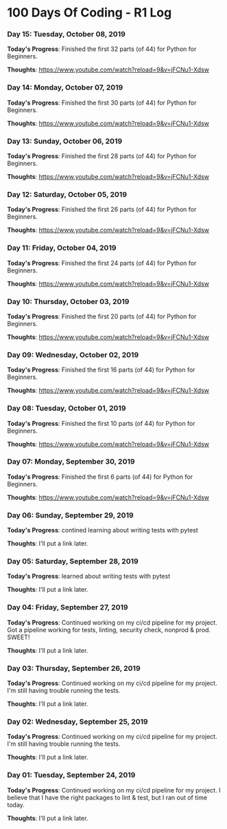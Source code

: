 # 100 Days Of Coding - R1 Log

### Day 15: Tuesday, October 08, 2019

**Today's Progress**:  Finished the first 32 parts (of 44) for Python for Beginners.

**Thoughts**:  https://www.youtube.com/watch?reload=9&v=jFCNu1-Xdsw

### Day 14: Monday, October 07, 2019

**Today's Progress**:  Finished the first 30 parts (of 44) for Python for Beginners.

**Thoughts**:  https://www.youtube.com/watch?reload=9&v=jFCNu1-Xdsw

### Day 13: Sunday, October 06, 2019

**Today's Progress**:  Finished the first 28 parts (of 44) for Python for Beginners.

**Thoughts**:  https://www.youtube.com/watch?reload=9&v=jFCNu1-Xdsw

### Day 12: Saturday, October 05, 2019

**Today's Progress**:  Finished the first 26 parts (of 44) for Python for Beginners.

**Thoughts**:  https://www.youtube.com/watch?reload=9&v=jFCNu1-Xdsw

### Day 11: Friday, October 04, 2019

**Today's Progress**:  Finished the first 24 parts (of 44) for Python for Beginners.

**Thoughts**:  https://www.youtube.com/watch?reload=9&v=jFCNu1-Xdsw

### Day 10: Thursday, October 03, 2019

**Today's Progress**:  Finished the first 20 parts (of 44) for Python for Beginners.

**Thoughts**:  https://www.youtube.com/watch?reload=9&v=jFCNu1-Xdsw

### Day 09: Wednesday, October 02, 2019

**Today's Progress**:  Finished the first 16 parts (of 44) for Python for Beginners.

**Thoughts**:  https://www.youtube.com/watch?reload=9&v=jFCNu1-Xdsw

### Day 08: Tuesday, October 01, 2019

**Today's Progress**:  Finished the first 10 parts (of 44) for Python for Beginners.

**Thoughts**:  https://www.youtube.com/watch?reload=9&v=jFCNu1-Xdsw

### Day 07: Monday, September 30, 2019

**Today's Progress**:  Finished the first 6 parts (of 44) for Python for Beginners.

**Thoughts**:  https://www.youtube.com/watch?reload=9&v=jFCNu1-Xdsw

### Day 06: Sunday, September 29, 2019

**Today's Progress**:  contined learning about writing tests with pytest

**Thoughts**:  I'll put a link later.

### Day 05: Saturday, September 28, 2019

**Today's Progress**:  learned about writing tests with pytest

**Thoughts**:  I'll put a link later.

### Day 04: Friday, September 27, 2019

**Today's Progress**:  Continued working on my ci/cd pipeline for my project.  Got a pipeline working for tests, linting, security check, nonprod & prod.  SWEET!

**Thoughts**:  I'll put a link later.

### Day 03: Thursday, September 26, 2019

**Today's Progress**:  Continued working on my ci/cd pipeline for my project.  I'm still having trouble running the tests.

**Thoughts**:  I'll put a link later.

### Day 02: Wednesday, September 25, 2019

**Today's Progress**:  Continued working on my ci/cd pipeline for my project.  I'm still having trouble running the tests.

**Thoughts**:  I'll put a link later.

### Day 01: Tuesday, September 24, 2019

**Today's Progress**:  Continued working on my ci/cd pipeline for my project.  I believe that I have the right packages to lint & test, but I ran out of time today.

**Thoughts**:  I'll put a link later.
